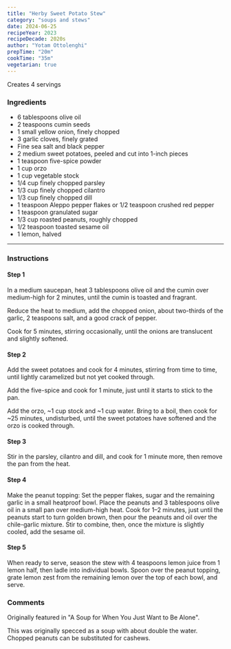 ```yaml
---
title: "Herby Sweet Potato Stew"
category: "soups and stews"
date: 2024-06-25
recipeYear: 2023
recipeDecade: 2020s
author: "Yotam Ottolenghi"
prepTime: "20m"
cookTime: "35m"
vegetarian: true
---
```


Creates 4 servings

### Ingredients

- 6 tablespoons olive oil
- 2 teaspoons cumin seeds
- 1 small yellow onion, finely chopped
- 3 garlic cloves, finely grated
- Fine sea salt and black pepper
- 2 medium sweet potatoes, peeled and cut into 1-inch pieces
- 1 teaspoon five-spice powder
- 1 cup orzo
- 1 cup vegetable stock
- 1/4 cup finely chopped parsley
- 1/3 cup finely chopped cilantro
- 1/3 cup finely chopped dill
- 1 teaspoon Aleppo pepper flakes or 1/2 teaspoon crushed red pepper
- 1 teaspoon granulated sugar
- 1/3 cup roasted peanuts, roughly chopped
- 1/2 teaspoon toasted sesame oil
- 1 lemon, halved

---

### Instructions

#### Step 1

In a medium saucepan, heat 3 tablespoons olive oil and the cumin over medium-high for 2 minutes, until the cumin is toasted and fragrant.

Reduce the heat to medium, add the chopped onion, about two-thirds of the garlic, 2 teaspoons salt, and a good crack of pepper.

Cook for 5 minutes, stirring occasionally, until the onions are translucent and slightly softened.

#### Step 2

Add the sweet potatoes and cook for 4 minutes, stirring from time to time, until lightly caramelized but not yet cooked through.

Add the five-spice and cook for 1 minute, just until it starts to stick to the pan.

Add the orzo, ~1 cup stock and ~1 cup water. Bring to a boil, then cook for ~25 minutes, undisturbed, until the sweet potatoes have softened and the orzo is cooked through.

#### Step 3

Stir in the parsley, cilantro and dill, and cook for 1 minute more, then remove the pan from the heat.

#### Step 4

Make the peanut topping: Set the pepper flakes, sugar and the remaining garlic in a small heatproof bowl. Place the peanuts and 3 tablespoons olive oil in a small pan over medium-high heat. Cook for 1–2 minutes, just until the peanuts start to turn golden brown, then pour the peanuts and oil over the chile-garlic mixture. Stir to combine, then, once the mixture is slightly cooled, add the sesame oil.

#### Step 5

When ready to serve, season the stew with 4 teaspoons lemon juice from 1 lemon half, then ladle into individual bowls. Spoon over the peanut topping, grate lemon zest from the remaining lemon over the top of each bowl, and serve.

### Comments

Originally featured in "A Soup for When You Just Want to Be Alone".

This was originally specced as a soup with about double the water. Chopped peanuts can be substituted for cashews.
